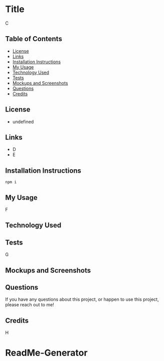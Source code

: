 
# Title
C

## Table of Contents

* [License](#license)
* [Links](#links)
* [Installation Instructions](#installation-instructions)
* [My Usage](#my-usage)
* [Technology Used](#technology-used)
* [Tests](#tests)
* [Mockups and Screenshots](#mockups-and-screenshots)
* [Questions](#questions)
* [Credits](#credits)
 
  
## License

* undefined
  
## Links

* D
* E
  
## Installation Instructions

```
npm i
```

## My Usage

F
  
## Technology Used


  

  
## Tests

G
  
## Mockups and Screenshots
  
  
## Questions

If you have any questions about this project, or happen to use this project, please reach out to me! 


## Credits

H

# ReadMe-Generator
